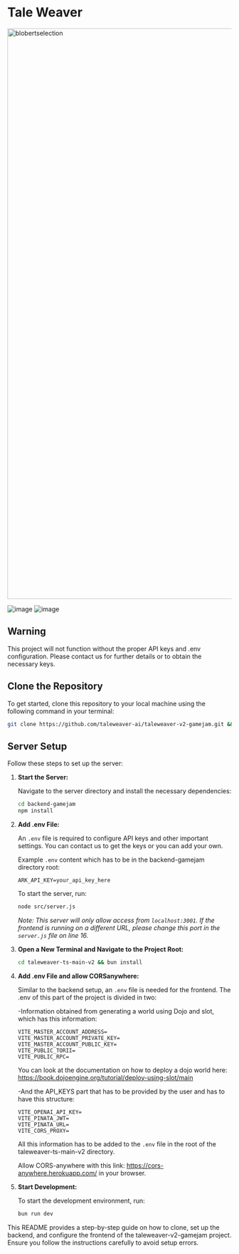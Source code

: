 # Tale Weaver

<img width="1280" alt="blobertselection" src="https://github.com/taleweaver-ai/taleweaver-v2-gamejam/assets/90188544/44516438-7dce-46b8-8cb8-0bcda8da6dbc">

![image](https://github.com/taleweaver-ai/taleweaver-v2-gamejam/assets/90188544/7453a5a9-8f39-4f89-86ee-bb0713c623ed)
![image](https://github.com/taleweaver-ai/taleweaver-v2-gamejam/assets/90188544/2b2e3c43-b3a1-4b5b-b06b-edf93c24c34b)



## Warning
This project will not function without the proper API keys and .env configuration. Please contact us for further details or to obtain the necessary keys.

## Clone the Repository

To get started, clone this repository to your local machine using the following command in your terminal:

```bash
git clone https://github.com/taleweaver-ai/taleweaver-v2-gamejam.git && cd taleweaver-v2-gamejam
```

## Server Setup

Follow these steps to set up the server:

1. **Start the Server:**

   Navigate to the server directory and install the necessary dependencies:

   ```bash
   cd backend-gamejam
   npm install
   ```

2. **Add .env File:**

   An `.env` file is required to configure API keys and other important settings. You can contact us to get the keys or you can add your own.

   Example `.env` content which has to be in the backend-gamejam directory root:

   ```
   ARK_API_KEY=your_api_key_here
   ```

   To start the server, run:

   ```bash
   node src/server.js
   ```

   *Note: This server will only allow access from `localhost:3001`. If the frontend is running on a different URL, please change this port in the `server.js` file on line 16.*

3. **Open a New Terminal and Navigate to the Project Root:**

   ```bash
   cd taleweaver-ts-main-v2 && bun install
   ```

4. **Add .env File and allow CORSanywhere:**

   Similar to the backend setup, an `.env` file is needed for the frontend. The .env of this part of the project is divided in two:

      -Information obtained from generating a world using Dojo and slot, which has this information:
      
   ``` 
   VITE_MASTER_ACCOUNT_ADDRESS=
   VITE_MASTER_ACCOUNT_PRIVATE_KEY=
   VITE_MASTER_ACCOUNT_PUBLIC_KEY=
   VITE_PUBLIC_TORII=
   VITE_PUBLIC_RPC=
   ```
   You can look at the documentation on how to deploy a dojo world here: https://book.dojoengine.org/tutorial/deploy-using-slot/main

   
      -And the API_KEYS part that has to be provided by the user and has to have this structure:
   ```
   VITE_OPENAI_API_KEY=
   VITE_PINATA_JWT=
   VITE_PINATA_URL=
   VITE_CORS_PROXY=
   ```

   All this information has to be added to the `.env` file in the root of the taleweaver-ts-main-v2 directory.
   
   Allow CORS-anywhere with this link: https://cors-anywhere.herokuapp.com/ in your browser.

6. **Start Development:**

   To start the development environment, run:

   ```bash
   bun run dev
   ```

This README provides a step-by-step guide on how to clone, set up the backend, and configure the frontend of the taleweaver-v2-gamejam project. Ensure you follow the instructions carefully to avoid setup errors.

